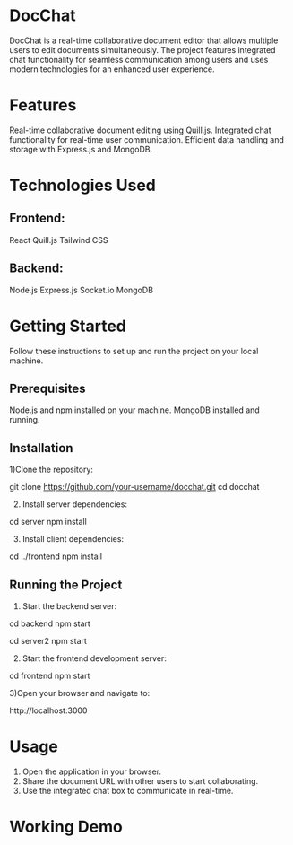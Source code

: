 # DocChat
DocChat is a real-time collaborative document editor that allows multiple users to edit documents simultaneously. The project features integrated chat functionality for seamless communication among users and uses modern technologies for an enhanced user experience.

# Features
Real-time collaborative document editing using Quill.js.
Integrated chat functionality for real-time user communication.
Efficient data handling and storage with Express.js and MongoDB.

# Technologies Used
## Frontend:

React
Quill.js
Tailwind CSS

## Backend:

Node.js
Express.js
Socket.io
MongoDB

# Getting Started

Follow these instructions to set up and run the project on your local machine.

## Prerequisites
Node.js and npm installed on your machine.
MongoDB installed and running.

## Installation

1)Clone the repository:


git clone https://github.com/your-username/docchat.git
cd docchat

2) Install server dependencies:


cd server
npm install

3) Install client dependencies:
   
cd ../frontend
npm install


## Running the Project

1) Start the backend server:

cd backend
npm start

cd server2
npm start


2) Start the frontend development server:

cd frontend
npm start

3)Open your browser and navigate to:

http://localhost:3000

# Usage
1) Open the application in your browser.
2) Share the document URL with other users to start collaborating.
3) Use the integrated chat box to communicate in real-time.

# Working Demo

